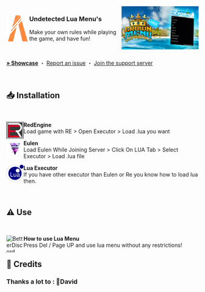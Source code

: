 <img align="right" src="https://github.com/Mr-Proxy-source/Mr-Proxy-source/blob/main/img/crownmenu1.jpg" alt="Preview" width="40%">

<div align="left">
  <img align="left" src="https://github.com/Mr-Proxy-source/Mr-Proxy-source/blob/main/img/fivem.png" alt="Logo" width="60" height="70">

  <h3 align="left">Undetected Lua Menu's</h3>
  <p align="left">Make your own rules while playing the game, and have fun!</p>

  <br/>

  <a href="https://www.youtube.com/@cysc."><strong>» Showcase</strong></a>
  ・
  <a href="https://github.com/Mr-Proxy-source/UD-Fivem-Lua-Menus/issues">Report an issue</a>
  ・
  <a href="https://discord.gg/mrtools">Join the support server</a>
</div>
<br/>

## 📥 Installation

<br/>
<div align="left">
    <img align="left" src="https://github.com/Mr-Proxy-source/Mr-Proxy-source/blob/main/img/rede.png" alt="BetterDiscord" width="45" height="45">
    <b><p align="left">RedEngine</b>
    <br/>Load game with RE > Open Executor > Load .lua you want</p>
</div>

<div align="left">
    <img align="left" src="https://github.com/Mr-Proxy-source/Mr-Proxy-source/blob/main/img/eulen.png" alt="Replugged" width="45" height="45">
    <b><p align="left">Eulen</b>
    <br/>Load Eulen While Joining Server > Click On LUA Tab > Select Executor > Load .lua file</p>
</div>

<div align="left">
    <img align="left" src="https://github.com/Mr-Proxy-source/Mr-Proxy-source/blob/main/img/Lua-Logo.svg" alt="Vencord" width="45" height="45">
    <b><p align="left">Lua Executor</b>
    <br/> If you have other executor than Eulen or Re you know how to load lua then. </p>
</div><br/>

## ⚠️ Use

<br/>
<div align="left">
    <img align="left" src="https://i0.wp.com/luashop.net/wp-content/uploads/2021/08/my-logo.gif?fit=500%2C500&ssl=1" alt="BetterDiscord" width="45" height="45">
    <b><p align="left">How to use Lua Menu</b>
    <br/>Press Del / Page UP and use lua menu without any restrictions!</code></p>
</div>

## 🫰 Credits

### Thanks a lot to : 🥷David <br>

